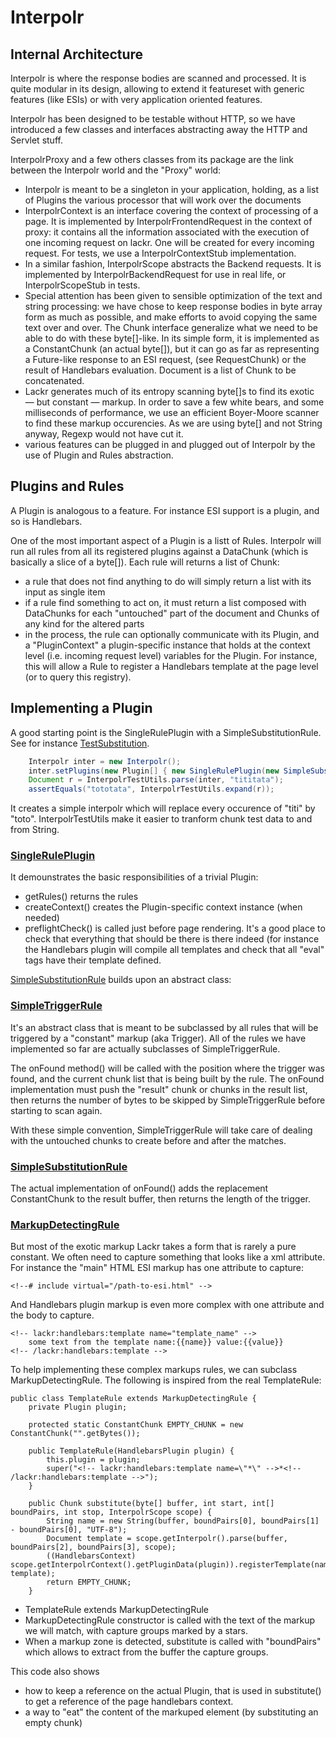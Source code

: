 Interpolr
=========

Internal Architecture
---------------------

Interpolr is where the response bodies are scanned and processed. It is quite modular in its design, allowing to 
extend it featureset with generic features (like ESIs) or with very application oriented features.

Interpolr has been designed to be testable without HTTP, so we have introduced a few classes and interfaces
abstracting away the HTTP and Servlet stuff.

InterpolrProxy and a few others classes from its package are the link between the Interpolr world and the
"Proxy" world:

- Interpolr is meant to be a singleton in your application, holding, as a list of Plugins the various processor
  that will work over the documents
- InterpolrContext is an interface covering the context of processing of a page. It is implemented by
  InterpolrFrontendRequest in the context of proxy: it contains all the information associated with the execution
  of one incoming request on lackr. One will be created for every incoming request.
  For tests, we use a InterpolrContextStub implementation.
- In a similar fashion, InterpolrScope abstracts the Backend requests. It is implemented by InterpolrBackendRequest
  for use in real life, or InterpolrScopeStub in tests.
- Special attention has been given to sensible optimization of the text and string processing: we have chose to keep
  response bodies in byte array form as much as possible, and make efforts to avoid copying the same text over and
  over. The Chunk interface generalize what we need to be able to do with these byte[]-like. In its simple form, it is 
  implemented as a ConstantChunk (an actual byte[]), but it can go as far as representing a Future-like response to
  an ESI request, (see RequestChunk) or the result of Handlebars evaluation. Document is a list of Chunk to be 
  concatenated.
- Lackr generates much of its entropy scanning byte[]s to find its exotic — but constant — markup. In order to save
  a few white bears, and some milliseconds of performance, we use an efficient Boyer-Moore scanner to find these
  markup occurencies. As we are using byte[] and not String anyway, Regexp would not have cut it.
- various features can be plugged in and plugged out of Interpolr by the use of Plugin and Rules abstraction.

Plugins and Rules
-----------------

A Plugin is analogous to a feature. For instance ESI support is a plugin, and so is Handlebars.

One of the most important aspect of a Plugin is a listt of Rules. Interpolr will run all rules from all
its registered plugins against a DataChunk (which is basically a slice of a byte[]). Each rule will returns
a list of Chunk:
- a rule that does not find anything to do will simply return a list with its input as single item
- if a rule find something to act on, it must return a list composed with DataChunks for each "untouched" part
  of the document and Chunks of any kind for the altered parts
- in the process, the rule can optionally communicate with its Plugin, and a "PluginContext" a plugin-specific
  instance that holds at the context level (i.e. incoming request level) variables for the Plugin.
  For instance, this will allow a Rule to register a Handlebars template at the page level (or to query this registry).

Implementing a Plugin
---------------------

A good starting point is the SingleRulePlugin with a SimpleSubstitutionRule. See for instance 
[TestSubstitution](/src/test/java/com/fotonauts/lackr/TestSimpleSubstitution.java).

```java
    Interpolr inter = new Interpolr();
    inter.setPlugins(new Plugin[] { new SingleRulePlugin(new SimpleSubstitutionRule("titi", "toto")) });
    Document r = InterpolrTestUtils.parse(inter, "tititata");
    assertEquals("tototata", InterpolrTestUtils.expand(r));
```

It creates a simple interpolr which will replace every occurence of "titi" by "toto". InterpolrTestUtils make
it easier to tranform chunk test data to and from String.

### [SingleRulePlugin](/src/main/java/com/fotonauts/lackr/interpolr/plugins/SingleRulePlugin.java)

It demounstrates the basic responsibilities of a trivial Plugin:
- getRules() returns the rules
- createContext() creates the Plugin-specific context instance (when needed)
- preflightCheck() is called just before page rendering. It's a good place to check that everything that should
  be there is there indeed (for instance the Handlebars plugin will compile all templates and check that all "eval"
  tags have their template defined.

[SimpleSubstitutionRule](/src/main/java/com/fotonauts/lackr/interpolr/plugins/SimpleSubstitutionRule.java) builds
upon an abstract class:

### [SimpleTriggerRule](/src/main/java/com/fotonauts/lackr/interpolr/plugins/SimpleTriggerRule.java) 

It's an abstract class that is meant to be subclassed by all rules that will be triggered by a "constant" markup
(aka Trigger). All of the rules we have implemented so far are actually subclasses of SimpleTriggerRule.

The onFound method() will be called with the position where the trigger was found, and the current chunk list that
is being built by the rule. The onFound implementation must push the "result" chunk or chunks in the result list,
then returns the number of bytes to be skipped by SimpleTriggerRule before starting to scan again.

With these simple convention, SimpleTriggerRule will take care of dealing with the untouched chunks to create
before and after the matches.

### [SimpleSubstitutionRule](/src/main/java/com/fotonauts/lackr/interpolr/plugins/SimpleSubstitutionRule.java)

The actual implementation of onFound() adds the replacement ConstantChunk to the result buffer, then returns
the length of the trigger.

### [MarkupDetectingRule](/src/main/java/com/fotonauts/lackr/interpolr/plugins/MarkupDetectingRule.java)

But most of the exotic markup Lackr takes a form that is rarely a pure constant. We often need to capture something
that looks like a xml attribute. For instance the "main" HTML ESI markup has one attribute to capture:

```
<!--# include virtual="/path-to-esi.html" -->
```

And Handlebars plugin markup is even more complex with one attribute and the body to capture.

```
<!-- lackr:handlebars:template name="template_name" -->
    some text from the template name:{{name}} value:{{value}}
<!-- /lackr:handlebars:template -->
```

To help implementing these complex markups rules, we can subclass MarkupDetectingRule. The following is inspired from
the real TemplateRule:

```
public class TemplateRule extends MarkupDetectingRule {
    private Plugin plugin;

    protected static ConstantChunk EMPTY_CHUNK = new ConstantChunk("".getBytes());

    public TemplateRule(HandlebarsPlugin plugin) {
        this.plugin = plugin;
        super("<!-- lackr:handlebars:template name=\"*\" -->*<!-- /lackr:handlebars:template -->");
    }

    public Chunk substitute(byte[] buffer, int start, int[] boundPairs, int stop, InterpolrScope scope) {
        String name = new String(buffer, boundPairs[0], boundPairs[1] - boundPairs[0], "UTF-8");
        Document template = scope.getInterpolr().parse(buffer, boundPairs[2], boundPairs[3], scope);
        ((HandlebarsContext) scope.getInterpolrContext().getPluginData(plugin)).registerTemplate(name, template);
        return EMPTY_CHUNK;
    }
```

- TemplateRule extends MarkupDetectingRule
- MarkupDetectingRule constructor is called with the text of the markup we will match, with capture groups marked by a
  stars.
- When a markup zone is detected, substitute is called with "boundPairs" which allows to extract from the buffer the
  capture groups.

This code also shows 
- how to keep a reference on the actual Plugin, that is used in substitute() to get a reference of
the page handlebars context.
- a way to "eat" the content of the markuped element (by substituting an empty chunk)
